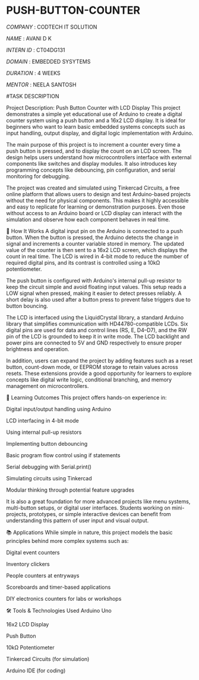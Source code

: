 # PUSH-BUTTON-COUNTER

*COMPANY* : CODTECH IT SOLUTION

*NAME* : AVANI D K

*INTERN ID* : CT04DG131

*DOMAIN* : EMBEDDED SYSYTEMS

*DURATION* : 4 WEEKS

*MENTOR* : NEELA SANTOSH

#TASK DESCRIPTION

Project Description: Push Button Counter with LCD Display
This project demonstrates a simple yet educational use of Arduino to create a digital counter system using a push button and a 16x2 LCD display. It is ideal for beginners who want to learn basic embedded systems concepts such as input handling, output display, and digital logic implementation with Arduino.

The main purpose of this project is to increment a counter every time a push button is pressed, and to display the count on an LCD screen. The design helps users understand how microcontrollers interface with external components like switches and display modules. It also introduces key programming concepts like debouncing, pin configuration, and serial monitoring for debugging.

The project was created and simulated using Tinkercad Circuits, a free online platform that allows users to design and test Arduino-based projects without the need for physical components. This makes it highly accessible and easy to replicate for learning or demonstration purposes. Even those without access to an Arduino board or LCD display can interact with the simulation and observe how each component behaves in real time.

🔧 How It Works
A digital input pin on the Arduino is connected to a push button. When the button is pressed, the Arduino detects the change in signal and increments a counter variable stored in memory. The updated value of the counter is then sent to a 16x2 LCD screen, which displays the count in real time. The LCD is wired in 4-bit mode to reduce the number of required digital pins, and its contrast is controlled using a 10kΩ potentiometer.

The push button is configured with Arduino's internal pull-up resistor to keep the circuit simple and avoid floating input values. This setup reads a LOW signal when pressed, making it easier to detect presses reliably. A short delay is also used after a button press to prevent false triggers due to button bouncing.

The LCD is interfaced using the LiquidCrystal library, a standard Arduino library that simplifies communication with HD44780-compatible LCDs. Six digital pins are used for data and control lines (RS, E, D4–D7), and the RW pin of the LCD is grounded to keep it in write mode. The LCD backlight and power pins are connected to 5V and GND respectively to ensure proper brightness and operation.

In addition, users can expand the project by adding features such as a reset button, count-down mode, or EEPROM storage to retain values across resets. These extensions provide a good opportunity for learners to explore concepts like digital write logic, conditional branching, and memory management on microcontrollers.

🧠 Learning Outcomes
This project offers hands-on experience in:

Digital input/output handling using Arduino

LCD interfacing in 4-bit mode

Using internal pull-up resistors

Implementing button debouncing

Basic program flow control using if statements

Serial debugging with Serial.print()

Simulating circuits using Tinkercad

Modular thinking through potential feature upgrades

It is also a great foundation for more advanced projects like menu systems, multi-button setups, or digital user interfaces. Students working on mini-projects, prototypes, or simple interactive devices can benefit from understanding this pattern of user input and visual output.

📚 Applications
While simple in nature, this project models the basic principles behind more complex systems such as:

Digital event counters

Inventory clickers

People counters at entryways

Scoreboards and timer-based applications

DIY electronics counters for labs or workshops

🛠️ Tools & Technologies Used
Arduino Uno

16x2 LCD Display

Push Button

10kΩ Potentiometer

Tinkercad Circuits (for simulation)

Arduino IDE (for coding)
